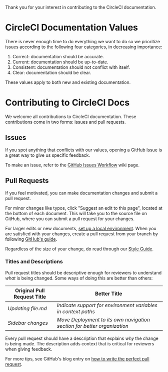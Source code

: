 Thank you for your interest in contributing to the CircleCI documentation.

# CircleCI Documentation Values

There is never enough time to do everything we want to do so we prioritize issues according to the following four categories, in decreasing importance:

1. Correct: documentation should be accurate.
2. Current: documentation should be up-to-date.
3. Consistent: documentation should not conflict with itself.
4. Clear: documentation should be clear.

These values apply to both new and existing documentation.

# Contributing to CircleCI Docs

We welcome all contributions to CircleCI documentation.
These contributions come in two forms: issues and pull requests.

## Issues

If you spot anything that conflicts with our values, opening a GitHub Issue is a great way to give us specific feedback.

To make an issue, refer to the [GitHub Issues Workflow](https://github.com/circleci/circleci-docs/wiki/GitHub-Issues-Workflow) wiki page.

## Pull Requests

If you feel motivated, you can make documentation changes and submit a pull request.

For minor changes like typos, click "Suggest an edit to this page", located at the bottom of each document.
This will take you to the source file on GitHub, where you can submit a pull request for your changes.

For larger edits or new documents, [set up a local environment](local-development.md).
When you are satisfied with your changes, create a pull request from your branch by following [GitHub's guide](https://help.github.com/articles/creating-a-pull-request-from-a-fork/).

Regardless of the size of your change, do read through our [Style Guide](https://circleci.com/docs/style/style-guide-overview).

### Titles and Descriptions

Pull request titles should be descriptive enough for reviewers to understand *what* is being changed.
Some ways of doing this are better than others:

| Original Pull Request Title | Better Title                                                               |
|-----------------------------|----------------------------------------------------------------------------|
| _Updating file.md_          | _Indicate support for environment variables in context paths_            |
| _Sidebar changes_           | _Move Deployment to its own navigation section for better organization_  |

Every pull request should have a description that explains *why* the change is being made.
The description adds context that is critical for reviewers when giving feedback.

For more tips, see GitHub's blog entry on [how to write the perfect pull request](https://github.com/blog/1943-how-to-write-the-perfect-pull-request).
